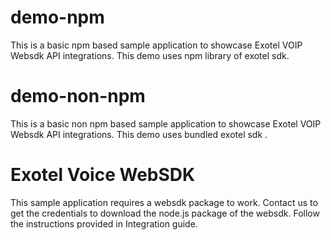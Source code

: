 # demo-npm
This is a basic npm based sample application to showcase Exotel VOIP Websdk API integrations. This demo uses npm library of exotel sdk.

# demo-non-npm
This is a basic non npm based sample application to showcase Exotel VOIP Websdk API integrations. This demo uses bundled exotel sdk .

# Exotel Voice WebSDK
This sample application requires a websdk package to work. Contact us to get the credentials to download the node.js package of the websdk. Follow the instructions provided in Integration guide.



